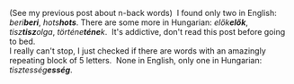 (See my previous post about n-back words)  I found only two in
English: *beri**beri***, *hots**hots***. There are some more in
Hungarian: *elők**elők***, *tisz**tisz**olga*, *történe**téne**k*. 
It's addictive, don't read this post before going to bed.  
I really can't stop, I just checked if there are words with an
amazingly repeating block of 5 letters.  None in English, only one
in Hungarian: *tisztesség**esség***.


